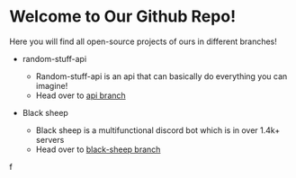# Welcome to Our Github Repo!
Here you will find all open-source projects of ours in different branches!

* random-stuff-api 
  * Random-stuff-api is an api that can basically do everything you can imagine!
  * Head over to [api branch](https://github.com/pgamerxstudio/projects/tree/api-wrapper)        
  
* Black sheep
  * Black sheep is a multifunctional discord bot which is in over 1.4k+ servers
  * Head over to [black-sheep branch](https://github.com/pgamerxstudio/projects/tree/black-sheep)
  
f
